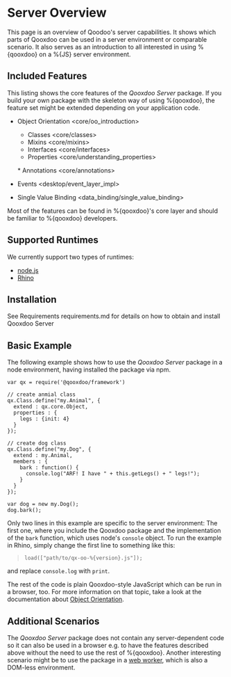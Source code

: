 Server Overview
===============

This page is an overview of Qoodoo's server capabilities. It shows which parts of Qooxdoo can be used in a server environment or comparable scenario. It also serves as an introduction to all interested in using %{qooxdoo} on a %{JS} server environment.

Included Features
-----------------

This listing shows the core features of the *Qooxdoo Server* package. If you build your own package with the skeleton way of using %{qooxdoo}, the feature set might be extended depending on your application code.

-   Object Orientation \<core/oo\_introduction\>

    -   Classes \<core/classes\>
    -   Mixins \<core/mixins\>
    -   Interfaces \<core/interfaces\>
    -   Properties \<core/understanding\_properties\>

    \* Annotations \<core/annotations\>
-   Events \<desktop/event\_layer\_impl\>
-   Single Value Binding \<data\_binding/single\_value\_binding\>

Most of the features can be found in %{qooxdoo}'s core layer and should be familiar to %{qooxdoo} developers.

Supported Runtimes
------------------

We currently support two types of runtimes:

-   [node.js](http://nodejs.org/)
-   [Rhino](http://www.mozilla.org/rhino/)

Installation
------------

See Requirements requirements.md for details on how to obtain and install Qooxdoo Server

Basic Example
-------------

The following example shows how to use the *Qooxdoo Server* package in a node environment, having installed the package via npm.

    var qx = require('@qooxdoo/framework')

    // create anmial class
    qx.Class.define("my.Animal", {
      extend : qx.core.Object,
      properties : {
        legs : {init: 4}
      }
    });

    // create dog class
    qx.Class.define("my.Dog", {
      extend : my.Animal,
      members : {
        bark : function() {
          console.log("ARF! I have " + this.getLegs() + " legs!");
        }
      }
    });

    var dog = new my.Dog();
    dog.bark();

Only two lines in this example are specific to the server environment: The first one, where you include the Qooxdoo package and the implementation of the `bark` function, which uses node's `console` object. To run the example in Rhino, simply change the first line to something like this:

>     load(["path/to/qx-oo-%{version}.js"]);

and replace `console.log` with `print`.

The rest of the code is plain Qooxdoo-style JavaScript which can be run in a browser, too. For more information on that topic, take a look at the documentation about [Object Orientation](/<core/oo_introduction).

Additional Scenarios
--------------------

The *Qooxdoo Server* package does not contain any server-dependent code so it can also be used in a browser e.g. to have the features described above without the need to use the rest of %{qooxdoo}. Another interesting scenario might be to use the package in a [web worker](https://developer.mozilla.org/en/Using_web_workers), which is also a DOM-less environment.
